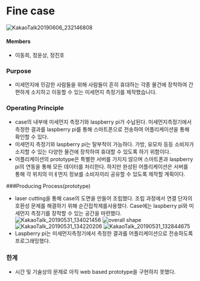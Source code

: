 
# Fine case

![KakaoTalk20190606_232146808](https://user-images.githubusercontent.com/50007485/59041796-4b47d380-88b4-11e9-9013-8575df6bc3b7.jpg)

#### Members
- 이동희, 정윤상, 정진호

### Purpose
- 미세먼지에 민감한 사람들을 위해 사람들이 흔히 휴대하는 각종 물건에 장착하여 간편하게 소지하고 이동할 수 있는 미세먼지 측정기를 제작했습니다.

### Operating Principle
- case의 내부에 미세먼지 측정기와 laspberry pi가 수납된다. 미세먼지측정기에서 측정한 결과를 laspberry pi를 통해 스마트폰으로 전송하여 어플리케이션을 통해 확인할 수 있다.
- 미세먼지 측정기와 laspberry pi는 탈부착이 가능하다. 가방, 유모차 등등 소비자가 소지할 수 있는 다양한 물건에 장착하여 휴대할 수 있도록 하기 위함이다.
- 어플리케이션의 prototype은 특별한 서버를 가지지 않으며 스마트폰과 laspberry pi의 연동을 통해 모든 데이터를 처리한다. 하지만 완성된 어플리케이션은 서버를 통해 각 위치의 미ㅔ먼지 정보를 소비자끼리 공유할 수 있도록 제작할 계획이다.

###Producing Process(prototype)
- laser cutting을 통해 case의 도면을 만들어 조립했다. 조립 과정에서 연결 단자의 호환성 문제를 해결하기 위해 순간접착제를사용했다. Case에는 laspberry pi와 미세먼지 측정기를 장착할 수 있는 공간을 마련했다.
![KakaoTalk_20190531_134021456](https://user-images.githubusercontent.com/50007485/59041781-46831f80-88b4-11e9-8d56-74d993d390fd.jpg)
![overall shape](https://user-images.githubusercontent.com/50007485/58702408-b428da80-83e0-11e9-882e-42c0e5c24eb1.jpg)
![KakaoTalk_20190531_134220206](https://user-images.githubusercontent.com/50007485/59042289-2738c200-88b5-11e9-930c-3abfd889d45d.jpg)
![KakaoTalk_20190531_132844675](https://user-images.githubusercontent.com/50007485/59042186-f193d900-88b4-11e9-84de-976d190e398c.jpg)
- Laspberry pi는 미세먼지측정기에서 측정한 결과를 어플리케이션으로 전송하도록 프로그래밍했다.

### 한계
- 시간 및 기술상의 문제로 아직 web based prototype을 구현하지 못했다.

